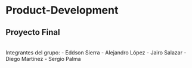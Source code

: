 # Product-Development
## Proyecto Final
<br>
Integrantes del grupo:
- Eddson Sierra
- Alejandro López
- Jairo Salazar
- Diego Martínez
- Sergio Palma
